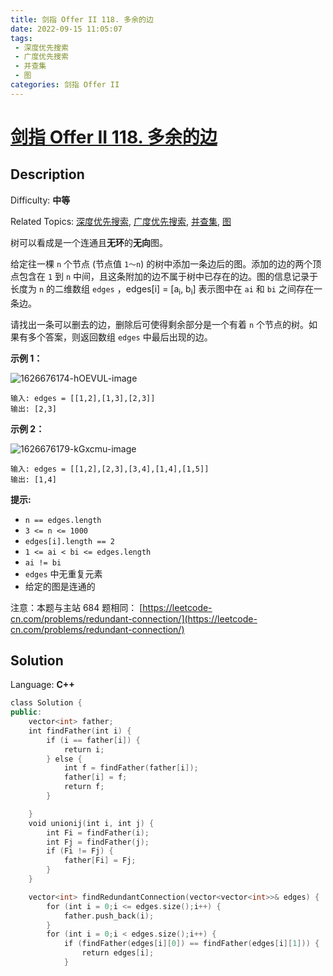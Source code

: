 ```yaml
---
title: 剑指 Offer II 118. 多余的边
date: 2022-09-15 11:05:07
tags:
 - 深度优先搜索
 - 广度优先搜索
 - 并查集
 - 图
categories: 剑指 Offer II
---
```


# [剑指 Offer II 118\. 多余的边](https://leetcode.cn/problems/7LpjUW/)

## Description

Difficulty: **中等**  

Related Topics: [深度优先搜索](https://leetcode.cn/tag/depth-first-search/), [广度优先搜索](https://leetcode.cn/tag/breadth-first-search/), [并查集](https://leetcode.cn/tag/union-find/), [图](https://leetcode.cn/tag/graph/)


树可以看成是一个连通且**无环**的**无向**图。

给定往一棵 `n` 个节点 (节点值 `1～n`) 的树中添加一条边后的图。添加的边的两个顶点包含在 `1` 到 `n` 中间，且这条附加的边不属于树中已存在的边。图的信息记录于长度为 `n` 的二维数组 `edges` ，edges[i] = [a<sub>i</sub>, b<sub>i</sub>] 表示图中在 `ai` 和 `bi` 之间存在一条边。

请找出一条可以删去的边，删除后可使得剩余部分是一个有着 `n` 个节点的树。如果有多个答案，则返回数组 `edges` 中最后出现的边。

**示例 1：**

![1626676174-hOEVUL-image](https://cdn.staticaly.com/gh/Poseidon-HL/image-hosting@master/20220915/1626676174-hOEVUL-image.4l20umuztqi0.webp)

```
输入: edges = [[1,2],[1,3],[2,3]]
输出: [2,3]
```

**示例 2：**

![1626676179-kGxcmu-image](https://cdn.staticaly.com/gh/Poseidon-HL/image-hosting@master/20220915/1626676179-kGxcmu-image.6u0nmzkc4jc0.webp)


```
输入: edges = [[1,2],[2,3],[3,4],[1,4],[1,5]]
输出: [1,4]
```

**提示:**

*   `n == edges.length`
*   `3 <= n <= 1000`
*   `edges[i].length == 2`
*   `1 <= ai < bi <= edges.length`
*   `ai != bi`
*   `edges` 中无重复元素
*   给定的图是连通的 

注意：本题与主站 684 题相同： [https://leetcode-cn.com/problems/redundant-connection/](https://leetcode-cn.com/problems/redundant-connection/)


## Solution

Language: **C++**

```c++
class Solution {
public:
    vector<int> father;
    int findFather(int i) {
        if (i == father[i]) {
            return i;
        } else {
            int f = findFather(father[i]);
            father[i] = f;
            return f;
        }

    }
    void unionij(int i, int j) {
        int Fi = findFather(i);
        int Fj = findFather(j);
        if (Fi != Fj) {
            father[Fi] = Fj;
        }
    }

    vector<int> findRedundantConnection(vector<vector<int>>& edges) {
        for (int i = 0;i <= edges.size();i++) {
            father.push_back(i);
        }
        for (int i = 0;i < edges.size();i++) {
            if (findFather(edges[i][0]) == findFather(edges[i][1])) {
                return edges[i];
            }
```